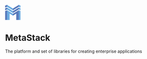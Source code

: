 ![](https://github.com/S031/MetaStack/blob/master/src/S031.MetaStack.Win/S031.MetaStack.WinForms/Resources/Logo.png?raw=true) 
# MetaStack
The platform and set of libraries for creating enterprise applications
